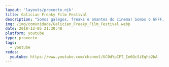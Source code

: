 ```yaml
---
layout: 'layouts/proxecto.njk'
title: Galician Freaky Film Festival
description: "Somos galegos, freaks e amantes do cinema! Somos o GFFF, o Galician Freaky Film Festival, o festival de cinema freak, terror e underground máis vándalo da cidade de Vigo.\n\n#7 Edition \U0001F51C SET 2023\n\nÚnete ás nosas filas! \U0001F596"
img: /img/comunidade/Galician_Freaky_Film_Festival.webp
date: 2018-12-05 21:30:48
platform: youtube
type: proxecto
tags:
  - youtube
redes:
  youtube: https://www.youtube.com/channel/UC0dYpCFT_Ie6QcSiEqhe2bA
---
```

